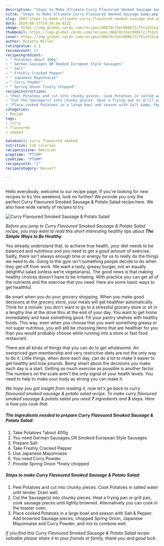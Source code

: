 ```yaml
---
description: "Steps to Make Ultimate Curry Flavoured Smoked Sausage &amp;amp; Potato Salad"
title: "Steps to Make Ultimate Curry Flavoured Smoked Sausage &amp;amp; Potato Salad"
slug: 1087-steps-to-make-ultimate-curry-flavoured-smoked-sausage-and-amp-potato-salad
date: 2020-06-27T14:34:54.812Z
image: https://img-global.cpcdn.com/recipes/d6870c33ec008b72/751x532cq70/curry-flavoured-smoked-sausage-potato-salad-recipe-main-photo.jpg
thumbnail: https://img-global.cpcdn.com/recipes/d6870c33ec008b72/751x532cq70/curry-flavoured-smoked-sausage-potato-salad-recipe-main-photo.jpg
cover: https://img-global.cpcdn.com/recipes/d6870c33ec008b72/751x532cq70/curry-flavoured-smoked-sausage-potato-salad-recipe-main-photo.jpg
author: Rosetta Miller
ratingvalue: 4.1
reviewcount: 12
recipeingredient:
- " Potatoes about 400g"
- " German Sausages OR Smoked European Style Sausages"
- " Salt"
- " Freshly Cracked Pepper"
- " Japanese Mayonnaise"
- " Curry Powder"
- " Spring Onion finely chopped"
recipeinstructions:
- "Peel Potatoes and cut into chunky pieces. Cook Potatoes in salted water until tender. Drain well."
- "Cut the Sausage(s) into chunky pieces. Heat a frying pan or grill pan, cook sausage pieces until lightly browned. Alternatively you can cook in the toaster oven."
- "Place cooked Potatoes in a large bowl and season with Salt &amp; Pepper. Add browned Sausage pieces, chopped Spring Onion, Japanese Mayonnaise and Curry Powder, and mix to combine well."
categories:
- Recipe
tags:
- curry
- flavoured
- smoked

katakunci: curry flavoured smoked 
nutrition: 216 calories
recipecuisine: American
preptime: "PT15M"
cooktime: "PT60M"
recipeyield: "2"
recipecategory: Dessert

---
```

<br>
Hello everybody, welcome to our recipe page, If you're looking for new recipes to try this weekend, look no further! We provide you only the perfect Curry Flavoured Smoked Sausage &amp; Potato Salad recipe here. We also have wide variety of recipes to try.
<br>


![Curry Flavoured Smoked Sausage &amp; Potato Salad](https://img-global.cpcdn.com/recipes/d6870c33ec008b72/751x532cq70/curry-flavoured-smoked-sausage-potato-salad-recipe-main-photo.jpg)

<i>Before you jump to Curry Flavoured Smoked Sausage &amp; Potato Salad recipe, you may want to read this short interesting healthy tips about <strong>The Simple Ways to Be Healthy</strong>.</i>

You already understand that, to achieve true health, your diet needs to be balanced and nutritious and you need to get a good amount of exercise. Sadly, there isn't always enough time or energy for us to really do the things we need to do. Going to the gym isn't something people decide to do when they get off from work. We want a tasty, greasy burger, not an equally delightful salad (unless we’re vegetarians). The good news is that making healthy choices doesn’t have to be irritating. With practice you can get all of the nutrients and the exercise that you need. Here are some basic ways to get healthful.

Be smart when you do your grocery shopping. When you make good decisions at the grocery store, your meals will get healthier automatically. Think for a minute: you don't want to go to a stressful grocery store or sit in a lengthy line at the drive thru at the end of your day. You want to get home immediately and have something good. Fill your pantry shelves with healthy foods. This way, even when you choose that you want something greasy or not super nutritous, you will still be choosing items that are healthier for you than you would probably choose while running into a store or fast food restaurant.

There are all kinds of things that you can do to get wholesome. An overpriced gym membership and very restrictive diets are not the only way to do it. Little things, when done each day, can do a lot to make it easier to get healthy and lose pounds. Being smart about the decisions you make each day is a start. Getting as much exercise as possible is another factor. The numbers on the scale aren't the only signal of your health levels. You need to help to make your body as strong you can make it. 


<i>We hope you got insight from reading it, now let's go back to curry flavoured smoked sausage &amp; potato salad recipe. To make curry flavoured smoked sausage &amp; potato salad you need <strong>7</strong> ingredients and <strong>3</strong> steps. Here is how you cook that.
</i>

##### The ingredients needed to prepare Curry Flavoured Smoked Sausage &amp; Potato Salad:

1. Take  Potatoes *about 400g
1. You need  German Sausages OR Smoked European Style Sausages
1. Prepare  Salt
1. Take  Freshly Cracked Pepper
1. Use  Japanese Mayonnaise
1. You need  Curry Powder
1. Provide  Spring Onion *finely chopped


##### Steps to make Curry Flavoured Smoked Sausage &amp; Potato Salad:

1. Peel Potatoes and cut into chunky pieces. Cook Potatoes in salted water until tender. Drain well.
1. Cut the Sausage(s) into chunky pieces. Heat a frying pan or grill pan, cook sausage pieces until lightly browned. Alternatively you can cook in the toaster oven.
1. Place cooked Potatoes in a large bowl and season with Salt &amp; Pepper. Add browned Sausage pieces, chopped Spring Onion, Japanese Mayonnaise and Curry Powder, and mix to combine well.


<i>If you find this Curry Flavoured Smoked Sausage &amp; Potato Salad recipe valuable please share it to your friends or family, thank you and good luck.</i>
